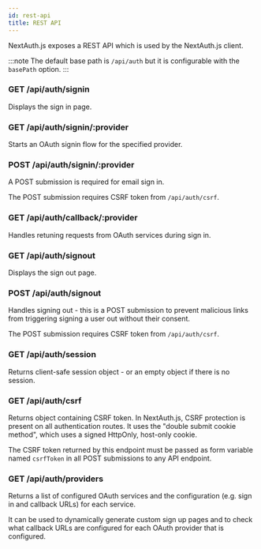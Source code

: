 ```yaml
---
id: rest-api
title: REST API
---
```


NextAuth.js exposes a REST API which is used by the NextAuth.js client.

:::note
The default base path is `/api/auth` but it is configurable with the `basePath` option.
:::

### GET /api/auth/signin

Displays the sign in page.

### GET /api/auth/signin/:provider

Starts an OAuth signin flow for the specified provider.

### POST /api/auth/signin/:provider

A POST submission is required for email sign in.

The POST submission requires CSRF token from `/api/auth/csrf`.

### GET /api/auth/callback/:provider

Handles retuning requests from OAuth services during sign in.

### GET /api/auth/signout

Displays the sign out page.

### POST /api/auth/signout

Handles signing out - this is a POST submission to prevent malicious links from triggering signing a user out without their consent.

The POST submission requires CSRF token from `/api/auth/csrf`.

### GET /api/auth/session

Returns client-safe session object - or an empty object if there is no session.

### GET /api/auth/csrf

Returns object containing CSRF token. In NextAuth.js, CSRF protection is present on all authentication routes. It uses the "double submit cookie method", which uses a signed HttpOnly, host-only cookie.

The CSRF token returned by this endpoint must be passed as form variable named `csrfToken` in all POST submissions to any API endpoint.

### GET /api/auth/providers

Returns a list of configured OAuth services and the configuration (e.g. sign in and callback URLs) for each service.

It can be used to dynamically generate custom sign up pages and to check what callback URLs are configured for each OAuth provider that is configured.
